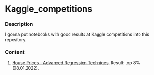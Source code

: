# Kaggle_competitions
### Description
I gonna put notebooks with good results at Kaggle competitions into this repository.
### Content
1. [House Prices - Advanced Regression Techniqes](https://www.kaggle.com/c/house-prices-advanced-regression-techniques).
Result: top 8% (08.01.2022).
